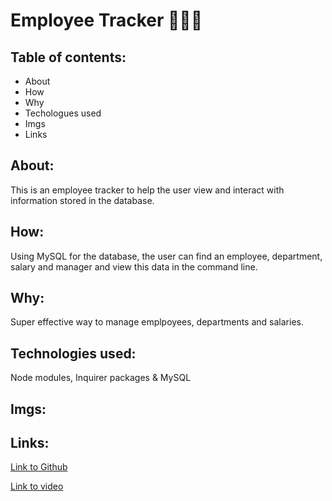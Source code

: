 # Employee Tracker 👾🤖👾

## Table of contents:
* About
* How
* Why
* Techologues used
* Imgs
* Links

## About:
This is an employee tracker to help the user view and interact with information stored in the database.

## How:
Using MySQL for the database, the user can find an employee, department, salary and manager and view this data in the command line.

## Why:
Super effective way to manage emplpoyees, departments and salaries. 

## Technologies used:
Node modules, Inquirer packages & MySQL

## Imgs:

## Links:
[Link to Github](https://teresaheidt.github.io/Employee-Tracker/)

[Link to video]( )
